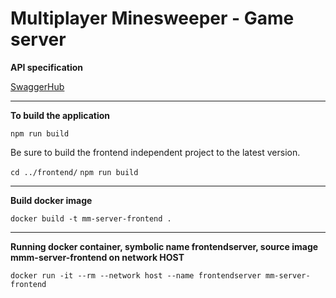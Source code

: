 # Multiplayer Minesweeper - Game server

**API specification**

[SwaggerHub](https://app.swaggerhub.com/apis/fmuratori/multiplayer-minesweeper-game-service/1.0.0)

---

**To build the application**

`npm run build`

Be sure to build the frontend independent project to the latest version.

`cd ../frontend/`
`npm run build`

---

**Build docker image**

`
docker build -t mm-server-frontend .
`

---

**Running docker container, symbolic name frontendserver, source image mmm-server-frontend on network HOST**


`
docker run -it --rm --network host --name frontendserver mm-server-frontend
`